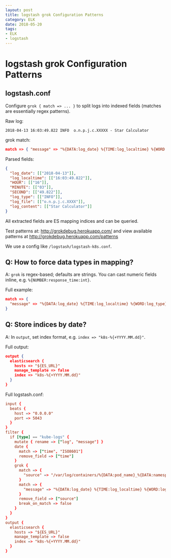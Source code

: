 ```yaml
---
layout: post
title: logstash grok Configuration Patterns
category: ELK
date: 2018-05-20
tags:
- ELK
- logstash
---
```

# logstash grok Configuration Patterns

## logstash.conf

Configure `grok { match => ... }` to split logs into indexed fields (matches are essentially regex patterns).

Raw log:

```log
2018-04-13 16:03:49.822 INFO  o.n.p.j.c.XXXXX - Star Calculator
```

grok match:

```json
match => { "message" => "%{DATA:log_date} %{TIME:log_localtime} %{WORD:log_type} %{JAVAFILE:log_file} - %{GREEDYDATA:log_content}"}
```

Parsed fields:

```json
{
  "log_date": [["2018-04-13"]],
  "log_localtime": [["16:03:49.822"]],
  "HOUR": [["16"]],
  "MINUTE": [["03"]],
  "SECOND": [["49.822"]],
  "log_type": [["INFO"]],
  "log_file": [["o.n.p.j.c.XXXX"]],
  "log_content": [["Star Calculator"]]
}
```

All extracted fields are ES mapping indices and can be queried.

Test patterns at: http://grokdebug.herokuapp.com/ and view available patterns at http://grokdebug.herokuapp.com/patterns

We use a config like `/logstash/logstash-k8s.conf`.

## Q: How to force data types in mapping?

A: `grok` is regex-based; defaults are strings. You can cast numeric fields inline, e.g. `%{NUMBER:response_time:int}`.

Full example:

```json
match => {
  "message" => "%{DATA:log_date} %{TIME:log_localtime} %{WORD:log_type}  %{JAVAFILE:log_file} - %{WORD:method} %{URIPATHPARAM:uri} %{NUMBER:status:int} %{NUMBER:size:int} %{NUMBER:response_time:int}"
}
```

## Q: Store indices by date?

A: In `output`, set index format, e.g. `index => "k8s-%{+YYYY.MM.dd}"`.

Full output:

```json
output {
  elasticsearch {
    hosts => "${ES_URL}"
    manage_template => false
    index => "k8s-%{+YYYY.MM.dd}"
  }
}
```

Full logstash.conf:

```conf
input {
  beats {
    host => "0.0.0.0"
    port => 5043
  }
}
filter {
  if [type] == "kube-logs" {
    mutate { rename => ["log", "message"] }
    date {
      match => ["time", "ISO8601"]
      remove_field => ["time"]
    }
    grok {
      match => {
        "source" => "/var/log/containers/%{DATA:pod_name}_%{DATA:namespace}_%{GREEDYDATA:container_name}-%{DATA:container_id}.log"
      }
      match => {
        "message" => "%{DATA:log_date} %{TIME:log_localtime} %{WORD:log_type}  %{JAVAFILE:log_file} - %{WORD:method} %{URIPATHPARAM:uri} %{NUMBER:status:int} %{NUMBER:size:int} %{NUMBER:response_time:int}"
      }
      remove_field => ["source"]
      break_on_match => false
    }
  }
}
output {
  elasticsearch {
    hosts => "${ES_URL}"
    manage_template => false
    index => "k8s-%{+YYYY.MM.dd}"
  }
}
```

